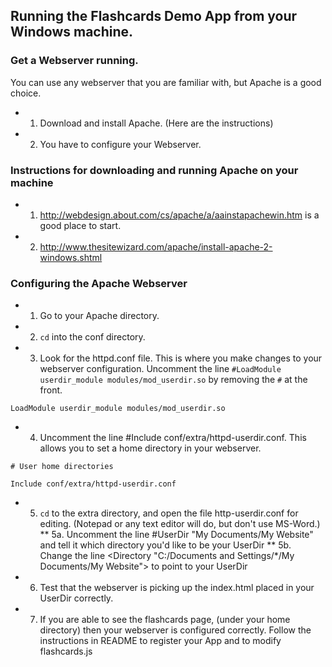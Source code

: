 ## Running the Flashcards Demo App from your Windows machine.

### Get a Webserver running.

You can use any webserver that you are familiar with, but Apache is a good choice.
* 1. Download and install Apache. (Here are the instructions)
* 2. You have to configure your Webserver.


### Instructions for downloading and running Apache on your machine
* 1. http://webdesign.about.com/cs/apache/a/aainstapachewin.htm is a good place to start.
* 2. http://www.thesitewizard.com/apache/install-apache-2-windows.shtml


### Configuring the Apache Webserver
* 1. Go to your Apache directory.
* 2. `cd` into the conf directory.
* 3. Look for the httpd.conf file. This is where you make changes to your webserver configuration.
Uncomment the line `#LoadModule userdir_module modules/mod_userdir.so` by removing the `#` at the front.

`LoadModule userdir_module modules/mod_userdir.so`

* 4. Uncomment the line #Include conf/extra/httpd-userdir.conf. This allows you to set a home directory in your webserver.

`# User home directories`

`Include conf/extra/httpd-userdir.conf`

* 5. `cd` to the extra directory, and open the file http-userdir.conf for editing. (Notepad or any text editor will do, but don't use MS-Word.)
**  5a. Uncomment the line #UserDir "My Documents/My Website" and tell it which directory you'd like to be your UserDir
**  5b. Change the line <Directory "C:/Documents and Settings/*/My Documents/My Website"> to point to your UserDir

* 6. Test that the webserver is picking up the index.html placed in your UserDir correctly.

* 7. If you are able to see the flashcards page, (under your home directory) then your webserver is configured correctly. Follow the instructions in README to register your App and to modify flashcards.js